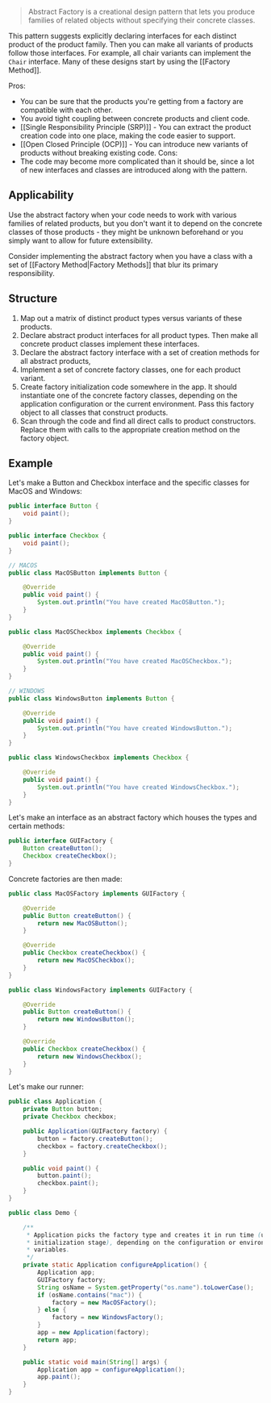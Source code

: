> Abstract Factory is a creational design pattern that lets you produce families of related objects without specifying their concrete classes.

This pattern suggests explicitly declaring interfaces for each distinct product of the product family. Then you can make all variants of products follow those interfaces. For example, all chair variants can implement the `Chair` interface. Many of these designs start by using the [[Factory Method]].

Pros:
- You can be sure that the products you're getting from a factory are compatible with each other.
- You avoid tight coupling between concrete products and client code.
- [[Single Responsibility Principle (SRP)]] - You can extract the product creation code into one place, making the code easier to support.
- [[Open Closed Principle (OCP)]] - You can introduce new variants of products without breaking existing code.
Cons:
- The code may become more complicated than it should be, since a lot of new interfaces and classes are introduced along with the pattern.
## Applicability
Use the abstract factory when your code needs to work with various families of related products, but you don't want it to depend on the concrete classes of those products - they might be unknown beforehand or you simply want to allow for future extensibility.

Consider implementing the abstract factory when you have a class with a set of [[Factory Method|Factory Methods]] that blur its primary responsibility.
## Structure
1. Map out a matrix of distinct product types versus variants of these products.
2. Declare abstract product interfaces for all product types. Then make all concrete product classes implement these interfaces.
3. Declare the abstract factory interface with a set of creation methods for all abstract products,
4. Implement a set of concrete factory classes, one for each product variant.
5. Create factory initialization code somewhere in the app. It should instantiate one of the concrete factory classes, depending on the application configuration or the current environment. Pass this factory object to all classes that construct products.
6. Scan through the code and find all direct calls to product constructors. Replace them with calls to the appropriate creation method on the factory object.
## Example
Let's make a Button and Checkbox interface and the specific classes for MacOS and Windows:
```java
public interface Button {
    void paint();
}

public interface Checkbox {
    void paint();
}

// MACOS
public class MacOSButton implements Button {

    @Override
    public void paint() {
        System.out.println("You have created MacOSButton.");
    }
}

public class MacOSCheckbox implements Checkbox {

    @Override
    public void paint() {
        System.out.println("You have created MacOSCheckbox.");
    }
}

// WINDOWS
public class WindowsButton implements Button {

    @Override
    public void paint() {
        System.out.println("You have created WindowsButton.");
    }
}

public class WindowsCheckbox implements Checkbox {

    @Override
    public void paint() {
        System.out.println("You have created WindowsCheckbox.");
    }
}
```

Let's make an interface as an abstract factory which houses the types and certain methods:
```java
public interface GUIFactory {
    Button createButton();
    Checkbox createCheckbox();
}
```

Concrete factories are then made:
```java
public class MacOSFactory implements GUIFactory {

    @Override
    public Button createButton() {
        return new MacOSButton();
    }

    @Override
    public Checkbox createCheckbox() {
        return new MacOSCheckbox();
    }
}

public class WindowsFactory implements GUIFactory {

    @Override
    public Button createButton() {
        return new WindowsButton();
    }

    @Override
    public Checkbox createCheckbox() {
        return new WindowsCheckbox();
    }
}
```

Let's make our runner:
```java
public class Application {
    private Button button;
    private Checkbox checkbox;

    public Application(GUIFactory factory) {
        button = factory.createButton();
        checkbox = factory.createCheckbox();
    }

    public void paint() {
        button.paint();
        checkbox.paint();
    }
}

public class Demo {

    /**
     * Application picks the factory type and creates it in run time (usually at
     * initialization stage), depending on the configuration or environment
     * variables.
     */
    private static Application configureApplication() {
        Application app;
        GUIFactory factory;
        String osName = System.getProperty("os.name").toLowerCase();
        if (osName.contains("mac")) {
            factory = new MacOSFactory();
        } else {
            factory = new WindowsFactory();
        }
        app = new Application(factory);
        return app;
    }

    public static void main(String[] args) {
        Application app = configureApplication();
        app.paint();
    }
}
```

